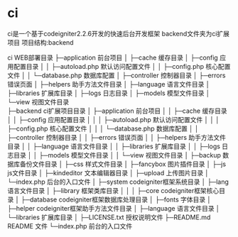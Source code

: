 # ci
ci是一个基于codeigniter2.2.6开发的快速后台开发框架
backend文件夹为ci扩展项目
项目结构:backend

ci  WEB部署目录
├─application               前台项目
│  ├─cache                 缓存目录
│  ├─config                应用配置目录
│  │  ├─autoload.php      默认访问配置文件
│  │  ├─config.php        核心配置文件
│  │  └─database.php      数据库配置
│  ├─controller            控制器目录
│  ├─errors                错误页面
│  ├─helpers               助手方法文件目录
│  ├─language              语言文件目录
│  ├─libraries             扩展库目录
│  ├─logs                  日志目录
│  ├─models                模型文件目录
│  └─view                  视图文件目录        
├─backend                   ci扩展项目目录
│  ├─application           前台项目
│  │  ├─cache             缓存目录
│  │  ├─config            应用配置目录
│  │  │  ├─autoload.php  默认访问配置文件
│  │  │  ├─config.php    核心配置文件
│  │  │  └─database.php  数据库配置
│  │  ├─controller        控制器目录
│  │  ├─errors            错误页面
│  │  ├─helpers           助手方法文件目录
│  │  ├─language          语言文件目录
│  │  ├─libraries         扩展库目录
│  │  ├─logs              日志目录
│  │  ├─models            模型文件目录
│  │  └─view              视图文件目录
│  ├─backup                数据库备份文件目录
│  ├─css                   样式文件目录
│  ├─fancybox              图片插件目录
│  ├─js                    js文件目录
│  ├─kindeditor            文本编辑器目录
│  ├─upload                上传图片目录
│  └─index.php             后台的入口文件
│
├─system                    codeigniter框架系统目录
│  ├─lang                  语言文件目录
│  ├─library               框架类库目录
│  │
│  ├─core                  codeigniter框架核心目录
│  ├─database              codeigniter框架数据库处理目录
│  ├─fonts                 字体目录
│  ├─helper                codeigniter框架助手方法文件目录
│  ├─language              语言文件目录
│  └─libraries             扩展库目录
│
├─LICENSE.txt               授权说明文件
├─README.md                 README 文件
└─index.php                 前台的入口文件


